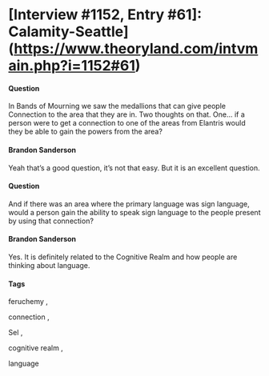 # [Interview #1152, Entry #61]: Calamity-Seattle](https://www.theoryland.com/intvmain.php?i=1152#61)

#### Question

In Bands of Mourning we saw the medallions that can give people Connection to the area that they are in. Two thoughts on that. One… if a person were to get a connection to one of the areas from Elantris would they be able to gain the powers from the area?

#### Brandon Sanderson

Yeah that’s a good question, it’s not that easy. But it is an excellent question.

#### Question

And if there was an area where the primary language was sign language, would a person gain the ability to speak sign language to the people present by using that connection?

#### Brandon Sanderson

Yes. It is definitely related to the Cognitive Realm and how people are thinking about language.

#### Tags

feruchemy
,

connection
,

Sel
,

cognitive realm
,

language

